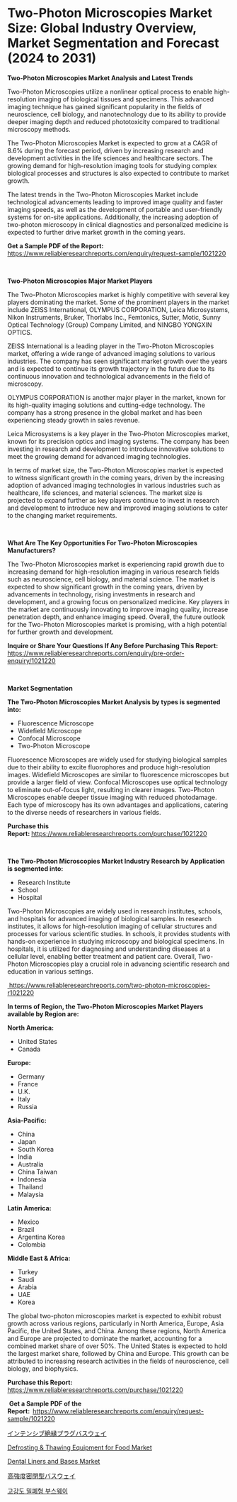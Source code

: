 <p><h1>Two-Photon Microscopies Market Size: Global Industry Overview, Market Segmentation and Forecast (2024 to 2031)</h1></p><p><strong>Two-Photon Microscopies Market Analysis and Latest Trends</strong></p>
<p><p>Two-Photon Microscopies utilize a nonlinear optical process to enable high-resolution imaging of biological tissues and specimens. This advanced imaging technique has gained significant popularity in the fields of neuroscience, cell biology, and nanotechnology due to its ability to provide deeper imaging depth and reduced phototoxicity compared to traditional microscopy methods.</p><p>The Two-Photon Microscopies Market is expected to grow at a CAGR of 8.6% during the forecast period, driven by increasing research and development activities in the life sciences and healthcare sectors. The growing demand for high-resolution imaging tools for studying complex biological processes and structures is also expected to contribute to market growth.</p><p>The latest trends in the Two-Photon Microscopies Market include technological advancements leading to improved image quality and faster imaging speeds, as well as the development of portable and user-friendly systems for on-site applications. Additionally, the increasing adoption of two-photon microscopy in clinical diagnostics and personalized medicine is expected to further drive market growth in the coming years.</p></p>
<p><strong>Get a Sample PDF of the Report:&nbsp;</strong> <a href="https://www.reliableresearchreports.com/enquiry/request-sample/1021220">https://www.reliableresearchreports.com/enquiry/request-sample/1021220</a></p>
<p>&nbsp;</p>
<p><strong>Two-Photon Microscopies Major Market Players</strong></p>
<p><p>The Two-Photon Microscopies market is highly competitive with several key players dominating the market. Some of the prominent players in the market include ZEISS International, OLYMPUS CORPORATION, Leica Microsystems, Nikon Instruments, Bruker, Thorlabs Inc., Femtonics, Sutter, Motic, Sunny Optical Technology (Group) Company Limited, and NINGBO YONGXIN OPTICS.</p><p>ZEISS International is a leading player in the Two-Photon Microscopies market, offering a wide range of advanced imaging solutions to various industries. The company has seen significant market growth over the years and is expected to continue its growth trajectory in the future due to its continuous innovation and technological advancements in the field of microscopy.</p><p>OLYMPUS CORPORATION is another major player in the market, known for its high-quality imaging solutions and cutting-edge technology. The company has a strong presence in the global market and has been experiencing steady growth in sales revenue.</p><p>Leica Microsystems is a key player in the Two-Photon Microscopies market, known for its precision optics and imaging systems. The company has been investing in research and development to introduce innovative solutions to meet the growing demand for advanced imaging technologies.</p><p>In terms of market size, the Two-Photon Microscopies market is expected to witness significant growth in the coming years, driven by the increasing adoption of advanced imaging technologies in various industries such as healthcare, life sciences, and material sciences. The market size is projected to expand further as key players continue to invest in research and development to introduce new and improved imaging solutions to cater to the changing market requirements.</p></p>
<p>&nbsp;</p>
<p><strong>What Are The Key Opportunities For Two-Photon Microscopies Manufacturers?</strong></p>
<p><p>The Two-Photon Microscopies market is experiencing rapid growth due to increasing demand for high-resolution imaging in various research fields such as neuroscience, cell biology, and material science. The market is expected to show significant growth in the coming years, driven by advancements in technology, rising investments in research and development, and a growing focus on personalized medicine. Key players in the market are continuously innovating to improve imaging quality, increase penetration depth, and enhance imaging speed. Overall, the future outlook for the Two-Photon Microscopies market is promising, with a high potential for further growth and development.</p></p>
<p><strong>Inquire or Share Your Questions If Any Before Purchasing This Report:</strong> <a href="https://www.reliableresearchreports.com/enquiry/pre-order-enquiry/1021220">https://www.reliableresearchreports.com/enquiry/pre-order-enquiry/1021220</a></p>
<p>&nbsp;</p>
<p><strong>Market Segmentation</strong></p>
<p><strong>The Two-Photon Microscopies Market Analysis by types is segmented into:</strong></p>
<p><ul><li>Fluorescence Microscope</li><li>Widefield Microscope</li><li>Confocal Microscope</li><li>Two-Photon Microscope</li></ul></p>
<p><p>Fluorescence Microscopes are widely used for studying biological samples due to their ability to excite fluorophores and produce high-resolution images. Widefield Microscopes are similar to fluorescence microscopes but provide a larger field of view. Confocal Microscopes use optical technology to eliminate out-of-focus light, resulting in clearer images. Two-Photon Microscopes enable deeper tissue imaging with reduced photodamage. Each type of microscopy has its own advantages and applications, catering to the diverse needs of researchers in various fields.</p></p>
<p><strong>Purchase this Report:&nbsp;</strong><a href="https://www.reliableresearchreports.com/purchase/1021220">https://www.reliableresearchreports.com/purchase/1021220</a></p>
<p>&nbsp;</p>
<p><strong>The Two-Photon Microscopies Market Industry Research by Application is segmented into:</strong></p>
<p><ul><li>Research Institute</li><li>School</li><li>Hospital</li></ul></p>
<p><p>Two-Photon Microscopies are widely used in research institutes, schools, and hospitals for advanced imaging of biological samples. In research institutes, it allows for high-resolution imaging of cellular structures and processes for various scientific studies. In schools, it provides students with hands-on experience in studying microscopy and biological specimens. In hospitals, it is utilized for diagnosing and understanding diseases at a cellular level, enabling better treatment and patient care. Overall, Two-Photon Microscopies play a crucial role in advancing scientific research and education in various settings.</p></p>
<p><a href="https://www.reliableresearchreports.com/two-photon-microscopies-r1021220">&nbsp;https://www.reliableresearchreports.com/two-photon-microscopies-r1021220</a></p>
<p><strong>In terms of Region, the Two-Photon Microscopies Market Players available by Region are:</strong></p>
<p>
    <p> <strong> North America: </strong>
        <ul>
            <li>United States</li>
            <li>Canada</li>
        </ul>
        </p> 
    <p> <strong> Europe: </strong>
        <ul>
            <li>Germany</li>
            <li>France</li>
            <li>U.K.</li>
            <li>Italy</li>
            <li>Russia</li>
        </ul>
        </p> 
    <p> <strong> Asia-Pacific: </strong>
        <ul>
            <li>China</li>
            <li>Japan</li>
            <li>South Korea</li>
            <li>India</li>
            <li>Australia</li>
            <li>China Taiwan</li>
            <li>Indonesia</li>
            <li>Thailand</li>
            <li>Malaysia</li>
        </ul>
        </p> 
    <p> <strong> Latin America: </strong>
        <ul>
            <li>Mexico</li>
            <li>Brazil</li>
            <li>Argentina Korea</li>
            <li>Colombia</li>
        </ul>
        </p> 
    <p> <strong> Middle East & Africa: </strong>
        <ul>
            <li>Turkey</li>
            <li>Saudi</li>
            <li>Arabia</li>
            <li>UAE</li>
            <li>Korea</li>
        </ul>
    </p>
    </p>
<p><p>The global two-photon microscopies market is expected to exhibit robust growth across various regions, particularly in North America, Europe, Asia Pacific, the United States, and China. Among these regions, North America and Europe are projected to dominate the market, accounting for a combined market share of over 50%. The United States is expected to hold the largest market share, followed by China and Europe. This growth can be attributed to increasing research activities in the fields of neuroscience, cell biology, and biophysics.</p></p>
<p><strong>Purchase this Report: </strong><a href="https://www.reliableresearchreports.com/purchase/1021220">https://www.reliableresearchreports.com/purchase/1021220</a></p>
<p>&nbsp;<strong>Get a Sample PDF of the Report:&nbsp;&nbsp;</strong><a href="https://www.reliableresearchreports.com/enquiry/request-sample/1021220">https://www.reliableresearchreports.com/enquiry/request-sample/1021220</a></p>
<p><strong></strong></p>
<p><p><a href="https://github.com/luffiazaza/Market-Research-Report-List-1/blob/main/353467394801.md">インテンシブ絶縁プラグバスウェイ</a></p><p><a href="https://github.com/dimitrishawkinswaynenp91rgz/Market-Research-Report-List-2/blob/main/defrosting-thawing-equipment-for-food-market.md">Defrosting & Thawing Equipment for Food Market</a></p><p><a href="https://github.com/gladysalidde/Market-Research-Report-List-1/blob/main/dental-liners-and-bases-market.md">Dental Liners and Bases Market</a></p><p><a href="https://github.com/one-cool-chick/Market-Research-Report-List-1/blob/main/161467194802.md">高強度密閉型バスウェイ</a></p><p><a href="https://github.com/solomonbode85/Market-Research-Report-List-1/blob/main/768557794797.md">고강도 밀폐형 부스웨이</a></p></p>